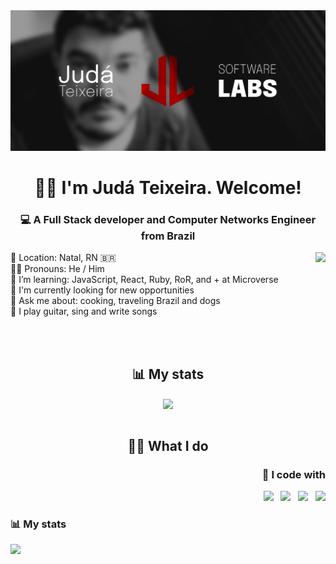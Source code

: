 <img src="./images/judalabs-banner.png" alt="Judá Teixeira Software Labs' banner with the JudaLabs logo alongside a black and white picture of Judá">

<h1 align="center">👋🏽 I'm Judá Teixeira. Welcome!</h1>
<h3 align="center">💻 A Full Stack developer and Computer Networks Engineer from Brazil</h3>

<!-- <h2 align="center">😉 About me</h2> -->

<img align="right" src="https://github-readme-stats.vercel.app/api/top-langs/?username=mrjuda&theme=dark&layout=compact">

<p>
📍 Location: Natal, RN 🇧🇷</br>
🧒🏽 Pronouns: He / Him </br>
🌱 I’m learning: JavaScript, React, Ruby, RoR, and + at Microverse</br>
💼 I'm currently looking for new opportunities</br>
💬 Ask me about: cooking, traveling Brazil and dogs</br>
🎵 I play guitar, sing and write songs</br>
</p>

</br>
</br>
<h2 align="center">📊 My stats<br/></h2>
<div align="center">
<a href="https://instagram.com/judalabs"><img align="center" src="https://github-readme-stats.vercel.app/api?username=mrjuda&show_icons=true&theme=dark&layout=compact"></a>
</div>

</br>
<div>
  <h2 align="center">🥷🏽 What I do</h2>
  <div align="right">
    <h3>📱 I code with</h3>
    <a href="https://twitter.com/judalabs"><img src="https://img.icons8.com/color/48/000000/twitter.png" width="5%"/></a>  &nbsp; <a href="https://www.linkedin.com/in/judateixeira/"><img src="https://img.icons8.com/color/48/000000/linkedin.png" width="5%"/></a>  &nbsp; <a href="https://www.facebook.com/judalabs/"><img src="https://img.icons8.com/fluent/48/000000/facebook-new.png" width="5%"/></a>  &nbsp; <a href="https://instagram.com/judalabs"><img src="https://img.icons8.com/fluent/48/000000/instagram-new.png" width="5%"/></a>
  </div>
  <div align="left">
    <h3>📊 My stats<br/></h3>
    <a href="https://instagram.com/judalabs"><img src="https://github-readme-stats.vercel.app/api?username=mrjuda&show_icons=true&theme=dark&layout=compact"></a>
  </div>
</div>